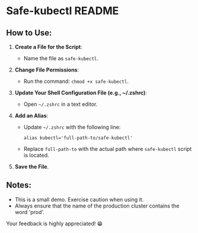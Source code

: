 # Safe-kubectl README

## How to Use:

1. **Create a File for the Script**: 
   - Name the file as `safe-kubectl`.

2. **Change File Permissions**: 
   - Run the command: `chmod +x safe-kubectl`.

3. **Update Your Shell Configuration File (e.g., ~/.zshrc)**:
   - Open `~/.zshrc` in a text editor.

4. **Add an Alias**:
   - Update `~/.zshrc` with the following line:
     ```
     alias kubectl='full-path-to/safe-kubectl'
     ```
   - Replace `full-path-to` with the actual path where `safe-kubectl` script is located.

5. **Save the File**.

## Notes:

- This is a small demo. Exercise caution when using it.
- Always ensure that the name of the production cluster contains the word 'prod'.

Your feedback is highly appreciated! 😁
